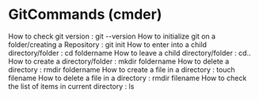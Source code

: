 # GitCommands (cmder)
How to check git version : git --version
How to initialize git on a folder/creating a Repository : git init
How to enter into a child directory/folder : cd foldername
How to leave a child directory/folder : cd..
How to create a directory/folder : mkdir foldername
How to delete a directory : rmdir foldername
How to create a file in a directory : touch filename
How to delete a file in a directory : rmdir filename
How to check the list of items in current directory : ls
